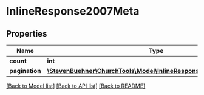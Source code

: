 # InlineResponse2007Meta

## Properties
Name | Type | Description | Notes
------------ | ------------- | ------------- | -------------
**count** | **int** |  | [optional] 
**pagination** | [**\StevenBuehner\ChurchTools\Model\InlineResponse2007MetaPagination**](InlineResponse2007MetaPagination.md) |  | [optional] 

[[Back to Model list]](../../README.md#documentation-for-models) [[Back to API list]](../../README.md#documentation-for-api-endpoints) [[Back to README]](../../README.md)

